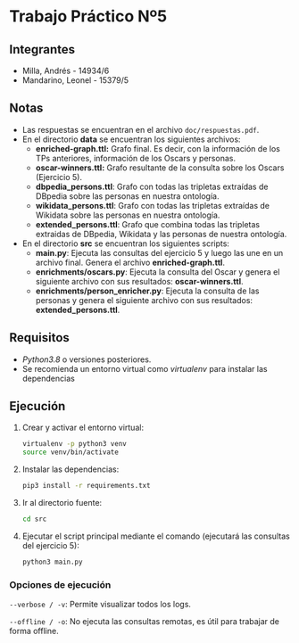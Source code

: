 # Trabajo Práctico Nº5

## Integrantes

- Milla, Andrés - 14934/6
- Mandarino, Leonel - 15379/5

## Notas

- Las respuestas se encuentran en el archivo `doc/respuestas.pdf`.
- En el directorio **data** se encuentran los siguientes archivos:
  - **enriched-graph.ttl:** Grafo final. Es decir, con la información de los TPs anteriores, información de los Oscars y personas.
  - **oscar-winners.ttl:** Grafo resultante de la consulta sobre los Oscars (Ejercicio 5).
  - **dbpedia_persons.ttl**: Grafo con todas las tripletas extraídas de DBpedia sobre las personas en nuestra ontología.
  - **wikidata_persons.ttl**: Grafo con todas las tripletas extraídas de Wikidata sobre las personas en nuestra ontología.
  - **extended_persons.ttl**: Grafo que combina todas las tripletas extraidas de DBpedia, Wikidata y las personas de nuestra ontología.
- En el directorio **src** se encuentran los siguientes scripts:
  - **main.py**: Ejecuta las consultas del ejercicio 5 y luego las une en un archivo final. Genera el archivo **enriched-graph.ttl**.
  - **enrichments/oscars.py**: Ejecuta la consulta del Oscar y genera el siguiente archivo con sus resultados: **oscar-winners.ttl**.
  - **enrichments/person_enricher.py**: Ejecuta la consulta de las personas y genera el siguiente archivo con sus resultados: **extended_persons.ttl**.

## Requisitos

- _Python3.8_ o versiones posteriores.
- Se recomienda un entorno virtual como _virtualenv_ para instalar las dependencias

## Ejecución

1. Crear y activar el entorno virtual:

   ```bash
   virtualenv -p python3 venv
   source venv/bin/activate
   ```

2. Instalar las dependencias:

   ```bash
   pip3 install -r requirements.txt
   ```

3. Ir al directorio fuente:

   ```bash
   cd src
   ```

4. Ejecutar el script principal mediante el comando (ejecutará las consultas del ejercicio 5):

   ```bash
   python3 main.py
   ```

### Opciones de ejecución

`--verbose / -v`: Permite visualizar todos los logs.

`--offline / -o`: No ejecuta las consultas remotas, es útil para trabajar de forma offline.
